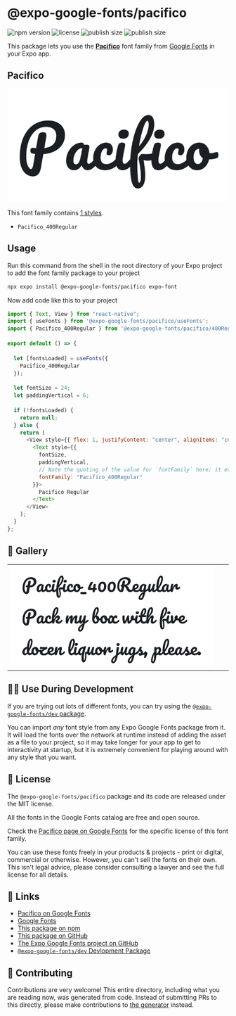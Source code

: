 # @expo-google-fonts/pacifico

![npm version](https://flat.badgen.net/npm/v/@expo-google-fonts/pacifico)
![license](https://flat.badgen.net/github/license/expo/google-fonts)
![publish size](https://flat.badgen.net/packagephobia/install/@expo-google-fonts/pacifico)
![publish size](https://flat.badgen.net/packagephobia/publish/@expo-google-fonts/pacifico)

This package lets you use the [**Pacifico**](https://fonts.google.com/specimen/Pacifico) font family from [Google Fonts](https://fonts.google.com/) in your Expo app.

## Pacifico

![Pacifico](./font-family.png)

This font family contains [1 styles](#-gallery).

- `Pacifico_400Regular`

## Usage

Run this command from the shell in the root directory of your Expo project to add the font family package to your project

```sh
npx expo install @expo-google-fonts/pacifico expo-font
```

Now add code like this to your project

```js
import { Text, View } from "react-native";
import { useFonts } from '@expo-google-fonts/pacifico/useFonts';
import { Pacifico_400Regular } from '@expo-google-fonts/pacifico/400Regular';

export default () => {

  let [fontsLoaded] = useFonts({
    Pacifico_400Regular
  });

  let fontSize = 24;
  let paddingVertical = 6;

  if (!fontsLoaded) {
    return null;
  } else {
    return (
      <View style={{ flex: 1, justifyContent: "center", alignItems: "center" }}>
        <Text style={{
          fontSize,
          paddingVertical,
          // Note the quoting of the value for `fontFamily` here; it expects a string!
          fontFamily: "Pacifico_400Regular"
        }}>
          Pacifico Regular
        </Text>
      </View>
    );
  }
};
```

## 🔡 Gallery


||||
|-|-|-|
|![Pacifico_400Regular](./400Regular/Pacifico_400Regular.ttf.png)||||


## 👩‍💻 Use During Development

If you are trying out lots of different fonts, you can try using the [`@expo-google-fonts/dev` package](https://github.com/expo/google-fonts/tree/master/font-packages/dev#readme).

You can import _any_ font style from any Expo Google Fonts package from it. It will load the fonts over the network at runtime instead of adding the asset as a file to your project, so it may take longer for your app to get to interactivity at startup, but it is extremely convenient for playing around with any style that you want.


## 📖 License

The `@expo-google-fonts/pacifico` package and its code are released under the MIT license.

All the fonts in the Google Fonts catalog are free and open source.

Check the [Pacifico page on Google Fonts](https://fonts.google.com/specimen/Pacifico) for the specific license of this font family.

You can use these fonts freely in your products & projects - print or digital, commercial or otherwise. However, you can't sell the fonts on their own. This isn't legal advice, please consider consulting a lawyer and see the full license for all details.

## 🔗 Links

- [Pacifico on Google Fonts](https://fonts.google.com/specimen/Pacifico)
- [Google Fonts](https://fonts.google.com/)
- [This package on npm](https://www.npmjs.com/package/@expo-google-fonts/pacifico)
- [This package on GitHub](https://github.com/expo/google-fonts/tree/master/font-packages/pacifico)
- [The Expo Google Fonts project on GitHub](https://github.com/expo/google-fonts)
- [`@expo-google-fonts/dev` Devlopment Package](https://github.com/expo/google-fonts/tree/master/font-packages/dev)

## 🤝 Contributing

Contributions are very welcome! This entire directory, including what you are reading now, was generated from code. Instead of submitting PRs to this directly, please make contributions to [the generator](https://github.com/expo/google-fonts/tree/master/packages/generator) instead.
